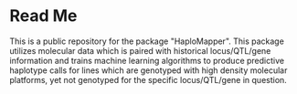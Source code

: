 # Read Me

This is a public repository for the package "HaploMapper". This package utilizes molecular data which is paired with historical locus/QTL/gene information and trains machine learning algorithms to produce predictive haplotype calls for lines which are genotyped with high density molecular platforms, yet not genotyped for the specific locus/QTL/gene in question.
